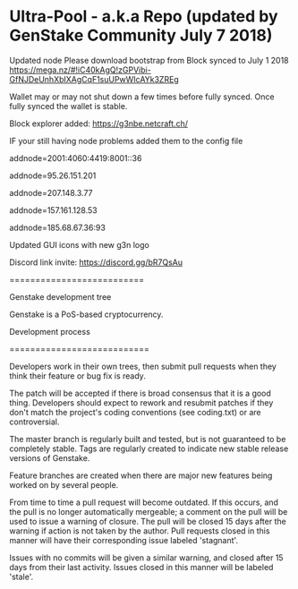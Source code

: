 Ultra-Pool - a.k.a Repo (updated by GenStake Community July 7 2018)
==========================
Updated node
Please download bootstrap from Block synced to July 1 2018 https://mega.nz/#!iC40kAgQ!zGPVibi-GfNJDeUnhXbIXAgCqF1suUPwWIcAYk3ZREg

Wallet may or may not shut down a few times before fully synced. Once fully synced the wallet is stable.

Block explorer added: https://g3nbe.netcraft.ch/


IF your still having node problems added them to the config file

addnode=2001:4060:4419:8001::36

addnode=95.26.151.201

addnode=207.148.3.77

addnode=157.161.128.53

addnode=185.68.67.36:93

Updated GUI icons with new g3n logo

Discord link invite: https://discord.gg/bR7QsAu

==========================

Genstake development tree

Genstake is a PoS-based cryptocurrency.

Development process

===========================

Developers work in their own trees, then submit pull requests when
they think their feature or bug fix is ready.

The patch will be accepted if there is broad consensus that it is a
good thing.  Developers should expect to rework and resubmit patches
if they don't match the project's coding conventions (see coding.txt)
or are controversial.

The master branch is regularly built and tested, but is not guaranteed
to be completely stable. Tags are regularly created to indicate new
stable release versions of Genstake.

Feature branches are created when there are major new features being
worked on by several people.

From time to time a pull request will become outdated. If this occurs, and
the pull is no longer automatically mergeable; a comment on the pull will
be used to issue a warning of closure. The pull will be closed 15 days
after the warning if action is not taken by the author. Pull requests closed
in this manner will have their corresponding issue labeled 'stagnant'.

Issues with no commits will be given a similar warning, and closed after
15 days from their last activity. Issues closed in this manner will be 
labeled 'stale'.
